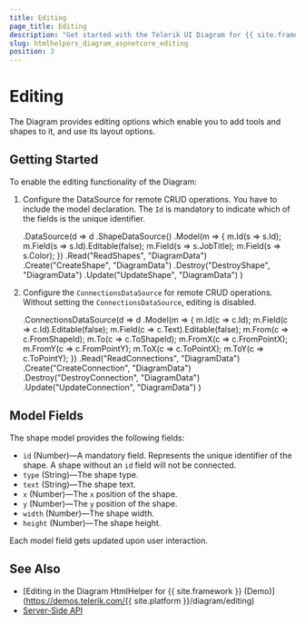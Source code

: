 ```yaml
---
title: Editing
page_title: Editing
description: "Get started with the Telerik UI Diagram for {{ site.framework }} and learn how to enable its editing functionality."
slug: htmlhelpers_diagram_aspnetcore_editing
position: 3
---
```


# Editing

The Diagram provides editing options which enable you to add tools and shapes to it, and use its layout options.

## Getting Started

To enable the editing functionality of the Diagram:

1. Configure the DataSource for remote CRUD operations. You have to include the model declaration. The `Id` is mandatory to indicate which of the fields is the unique identifier.

      .DataSource(d => d
          .ShapeDataSource()
          .Model(m =>
          {
              m.Id(s => s.Id);
              m.Field(s => s.Id).Editable(false);
              m.Field(s => s.JobTitle);
              m.Field(s => s.Color);
          })
          .Read("ReadShapes", "DiagramData")
          .Create("CreateShape", "DiagramData")
          .Destroy("DestroyShape", "DiagramData")
          .Update("UpdateShape", "DiagramData")
      )

1. Configure the `ConnectionsDataSource` for remote CRUD operations. Without setting the `ConnectionsDataSource`, editing is disabled.

      .ConnectionsDataSource(d => d
          .Model(m =>
          {
              m.Id(c => c.Id);
              m.Field(c => c.Id).Editable(false);
              m.Field(c => c.Text).Editable(false);
              m.From(c => c.FromShapeId);
              m.To(c => c.ToShapeId);
              m.FromX(c => c.FromPointX);
              m.FromY(c => c.FromPointY);
              m.ToX(c => c.ToPointX);
              m.ToY(c => c.ToPointY);
          })
          .Read("ReadConnections", "DiagramData")
          .Create("CreateConnection", "DiagramData")
          .Destroy("DestroyConnection", "DiagramData")
          .Update("UpdateConnection", "DiagramData")
      )

## Model Fields

The shape model provides the following fields:

* `id` (Number)&mdash;A mandatory field. Represents the unique identifier of the shape. A shape without an `id` field will not be connected.
* `type` (String)&mdash;The shape type.
* `text` (String)&mdash;The shape text.
* `x` (Number)&mdash;The `x` position of the shape.
* `y` (Number)&mdash;The `y` position of the shape.
* `width` (Number)&mdash;The shape width.
* `height` (Number)&mdash;The shape height.

Each model field gets updated upon user interaction.

## See Also

* [Editing in the Diagram HtmlHelper for {{ site.framework }} (Demo)](https://demos.telerik.com/{{ site.platform }}/diagram/editing)
* [Server-Side API](/api/diagram)
